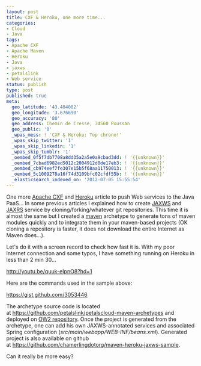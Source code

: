 ```yaml
---
layout: post
title: CXF & Heroku, one more time...
categories:
- Cloud
- Java
tags:
- Apache CXF
- Apache Maven
- Heroku
- Java
- jaxws
- petalslink
- Web service
status: publish
type: post
published: true
meta:
  geo_latitude: '43.484082'
  geo_longitude: '3.676690'
  geo_accuracy: '80'
  geo_address: Chemin de Cresse, 34560 Poussan
  geo_public: '0'
  _wpas_mess: ! 'CXF & Heroku: Top chrono!'
  _wpas_skip_twitter: '1'
  _wpas_skip_linkedin: '1'
  _wpas_skip_tumblr: '1'
  _oembed_0f5f7db7708a8dd35a2a5e0a9cbad3dd: ! '{{unknown}}'
  _oembed_7cbad6982ed5012c2004912d0de17eb3: ! '{{unknown}}'
  _oembed_cb974eef7fe307e15b5f68aa11750013: ! '{{unknown}}'
  _oembed_5c1009278a16f74d3109bfc02cfdf55b: ! '{{unknown}}'
  _elasticsearch_indexed_on: '2012-07-05 15:55:54'
---
```

One more <a class="zem_slink" title="Apache CXF" href="http://cxf.apache.org/" rel="homepage" target="_blank">Apache CXF</a> and <a class="zem_slink" title="Heroku" href="http://www.heroku.com/" rel="homepage" target="_blank">Heroku</a> article to push Web services to the Java PaaS... In some previous articles I explained how to create <a title="Pushing your Web services in the Cloud in 5 minutes…" href="http://chamerling.org/2011/11/21/pushing-your-web-services-in-the-cloud-in-5-minutes/" target="_blank">JAXWS</a> and <a title="Running JAXRS services in the Cloud in 5 minutes… or less!" href="http://chamerling.org/2012/06/28/running-jaxrs-services-in-the-cloud-in-5-minutes-or-less/" target="_blank">JAXRS</a> service by cloning/forking/whatever git repositories. This time it is almost the same but I created a <a class="zem_slink" title="Apache Maven" href="http://maven.apache.org/" rel="homepage" target="_blank">maven</a> archetype to generate tons of maven modules quickly and to integrate them in your maven-based projects (OK cloning a repository is faster, it does not download the entire Internet as Maven does...).

Let's do it with a screen record to check how fast it is. With my poor Internet connection and some typos, I have something running on Heroku in less than 2 min 30...

http://youtu.be/quuk-eIpnO8?hd=1

Here are the commands used in the sample above:

https://gist.github.com/3053446

The archetype source code is located at <a href="https://github.com/petalslink/petalscloud-maven-archetypes" target="_blank">https://github.com/petalslink/petalscloud-maven-archetypes</a> and deployed on <a href="http://repository.ow2.org/nexus/content/repositories/snapshots/org/ow2/petals/cloud/cxf-ws-heroku-archetype/" target="_blank">OW2 repository</a>. Once the project is generated from the archetype, one can add his own JAXWS-annotated services and associated Spring configuration (<em>src/main/webapp/WEB-INF/beans.xml</em>). Generated project is also available on github at <a href="https://github.com/chamerlingdotorg/maven-heroku-jaxws-sample" target="_blank">https://github.com/chamerlingdotorg/maven-heroku-jaxws-sample</a>.

Can it really be more easy?

